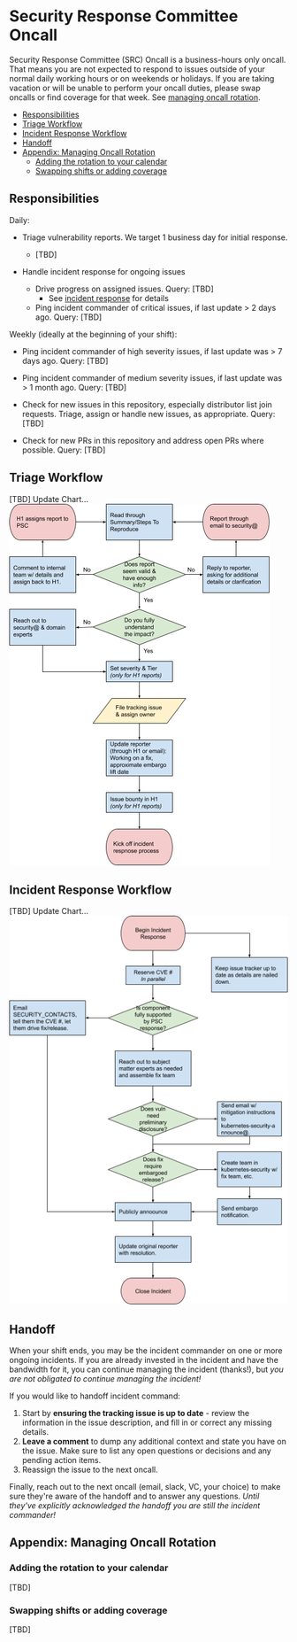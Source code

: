 # Security Response Committee Oncall

Security Response Committee (SRC) Oncall is a business-hours only oncall. That means you are not expected to
respond to issues outside of your normal daily working hours or on weekends or
holidays. If you are taking vacation or will be unable to perform your oncall
duties, please swap oncalls or find coverage for that week. See [managing oncall
rotation](#appendix-managing-oncall-rotation).

<!-- toc -->
- [Responsibilities](#responsibilities)
- [Triage Workflow](#triage-workflow)
- [Incident Response Workflow](#incident-response-workflow)
- [Handoff](#handoff)
- [Appendix: Managing Oncall Rotation](#appendix-managing-oncall-rotation)
  - [Adding the rotation to your calendar](#adding-the-rotation-to-your-calendar)
  - [Swapping shifts or adding coverage](#swapping-shifts-or-adding-coverage)
<!-- /toc -->

## Responsibilities

Daily:

- Triage vulnerability reports. We target 1 business day for initial response.
  - [TBD]

- Handle incident response for ongoing issues
  - Drive progress on assigned issues. Query: [TBD]
    - See [incident response](#incident-response-workflow) for details
  - Ping incident commander of critical issues, if last update > 2 days ago.  Query: [TBD]

Weekly (ideally at the beginning of your shift):

- Ping incident commander of high severity issues, if last update was > 7 days ago.  Query: [TBD]

- Ping incident commander of medium severity issues, if last update was > 1 month ago.  Query: [TBD]

- Check for new issues in this repository, especially distributor list join requests. Triage, assign or handle new issues, as appropriate.  Query: [TBD]

- Check for new PRs in this repository and address open PRs where possible.  Query: [TBD]

## Triage Workflow

[TBD] Update Chart...
![Triage workflow flowchart](images/src-oncall-triage-flow.png)

## Incident Response Workflow
[TBD] Update Chart...
![Incident response flowchart](images/src-oncall-incident-flow.png)

## Handoff

When your shift ends, you may be the incident commander on one or more ongoing
incidents. If you are already invested in the incident and have the bandwidth
for it, you can continue managing the incident (thanks!), but _you are not
obligated to continue managing the incident!_

If you would like to handoff incident command:

1.  Start by **ensuring the tracking issue is up to date** - review the
    information in the issue description, and fill in or correct any missing
    details.
2.  **Leave a comment** to dump any additional context and state you have on the
    issue. Make sure to list any open questions or decisions and any pending
    action items.
3.  Reassign the issue to the next oncall.

Finally, reach out to the next oncall (email, slack, VC, your choice) to make
sure they're aware of the handoff and to answer any questions. _Until they've
explicitly acknowledged the handoff you are still the incident commander!_

## Appendix: Managing Oncall Rotation

### Adding the rotation to your calendar
[TBD]

### Swapping shifts or adding coverage

[TBD]